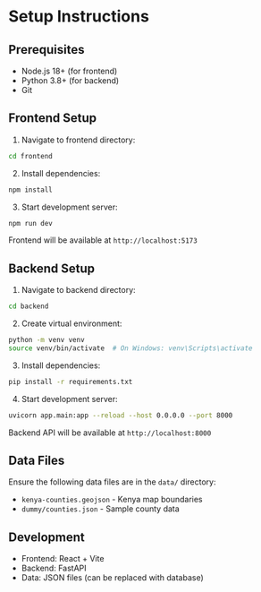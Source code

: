 # Setup Instructions

## Prerequisites

- Node.js 18+ (for frontend)
- Python 3.8+ (for backend)
- Git

## Frontend Setup

1. Navigate to frontend directory:
```bash
cd frontend
```

2. Install dependencies:
```bash
npm install
```

3. Start development server:
```bash
npm run dev
```

Frontend will be available at `http://localhost:5173`

## Backend Setup

1. Navigate to backend directory:
```bash
cd backend
```

2. Create virtual environment:
```bash
python -m venv venv
source venv/bin/activate  # On Windows: venv\Scripts\activate
```

3. Install dependencies:
```bash
pip install -r requirements.txt
```

4. Start development server:
```bash
uvicorn app.main:app --reload --host 0.0.0.0 --port 8000
```

Backend API will be available at `http://localhost:8000`

## Data Files

Ensure the following data files are in the `data/` directory:
- `kenya-counties.geojson` - Kenya map boundaries
- `dummy/counties.json` - Sample county data

## Development

- Frontend: React + Vite
- Backend: FastAPI
- Data: JSON files (can be replaced with database)